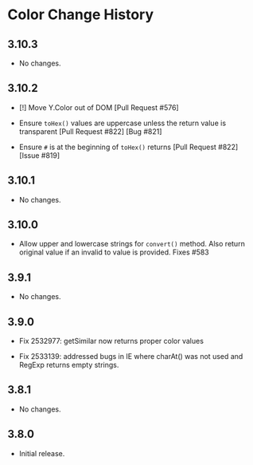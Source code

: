 Color Change History
====================

3.10.3
------

* No changes.

3.10.2
------

* [!] Move Y.Color out of DOM [Pull Request #576]

* Ensure `toHex()` values are uppercase unless the return value is transparent
  [Pull Request #822] [Bug #821]

* Ensure `#` is at the beginning of `toHex()` returns [Pull Request #822]
  [Issue #819]

3.10.1
------

* No changes.

3.10.0
------

* Allow upper and lowercase strings for `convert()` method. Also return original
  value if an invalid to value is provided. Fixes #583

3.9.1
-----

* No changes.

3.9.0
-----

* Fix 2532977: getSimilar now returns proper color values

* Fix 2533139: addressed bugs in IE where charAt() was not used and RegExp
  returns empty strings.

3.8.1
-----

* No changes.

3.8.0
-----

* Initial release.
